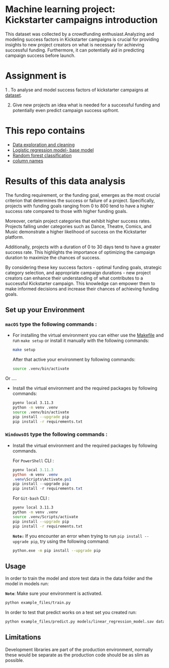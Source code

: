 # Machine learning project: Kickstarter campaigns introduction

This dataset was collected by a crowdfunding enthusiast.Analyzing and modeling success factors in Kickstarter campaigns is crucial for providing insights to new project creators on what is necessary for achieving successful funding. Furthermore, it can potentially aid in predicting campaign success before launch.


# Assignment is

1 . To analyse and model success factors of kickstarter campaigns at [dataset](https://www.kaggle.com/datasets/kemical/kickstarter-projects).

2. Give new projects an idea what is needed for a successful funding and potentially even predict campaign success upfront.


# This repo contains 
- [Data exploration and cleaning ](1_kickstarter_eda_dk.ipynb)
- [Logistic regression model- base model ](2_log_reg_kickstarter.ipynb)
- [Random forest classification ](3_RF_model_kickstarter_.ipynb)
- [column names](column_names.md)

# Results of this data analysis    
The funding requirement, or the funding goal, emerges as the most crucial criterion that determines the success or failure of a project. Specifically, projects with funding goals ranging from 0 to 800 tend to have a higher success rate compared to those with higher funding goals.

Moreover,  certain project categories that exhibit higher success rates. Projects falling under categories such as Dance, Theatre, Comics, and Music demonstrate a higher likelihood of success on the Kickstarter platform.

Additionally,  projects with a duration of 0 to 30 days tend to have a greater success rate. This highlights the importance of optimizing the campaign duration to maximize the chances of success.

By considering these key success factors - optimal funding goals, strategic category selection, and appropriate campaign durations - new project creators can enhance their understanding of what contributes to a successful Kickstarter campaign. This knowledge can empower them to make informed decisions and increase their chances of achieving funding goals.


## Set up your Environment

### **`macOS`** type the following commands : 

- For installing the virtual environment you can either use the [Makefile](Makefile) and run `make setup` or install it manually with the following commands:

     ```BASH
    make setup
    ```
    After that active your environment by following commands:
    ```BASH
    source .venv/bin/activate
    ```
Or ....
- Install the virtual environment and the required packages by following commands:

    ```BASH
    pyenv local 3.11.3
    python -m venv .venv
    source .venv/bin/activate
    pip install --upgrade pip
    pip install -r requirements.txt
    ```
    
### **`WindowsOS`** type the following commands :

- Install the virtual environment and the required packages by following commands.

   For `PowerShell` CLI :

    ```PowerShell
    pyenv local 3.11.3
    python -m venv .venv
    .venv\Scripts\Activate.ps1
    pip install --upgrade pip
    pip install -r requirements.txt
    ```

    For `Git-bash` CLI :
  
    ```BASH
    pyenv local 3.11.3
    python -m venv .venv
    source .venv/Scripts/activate
    pip install --upgrade pip
    pip install -r requirements.txt
    ```

    **`Note:`**
    If you encounter an error when trying to run `pip install --upgrade pip`, try using the following command:
    ```Bash
    python.exe -m pip install --upgrade pip
    ```


   
## Usage

In order to train the model and store test data in the data folder and the model in models run:

**`Note`**: Make sure your environment is activated.

```bash
python example_files/train.py  
```

In order to test that predict works on a test set you created run:

```bash
python example_files/predict.py models/linear_regression_model.sav data/X_test.csv data/y_test.csv
```

## Limitations

Development libraries are part of the production environment, normally these would be separate as the production code should be as slim as possible.


